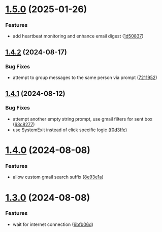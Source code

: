 # [1.5.0](https://github.com/iloveitaly/gmail-digest/compare/v1.4.2...v1.5.0) (2025-01-26)


### Features

* add heartbeat monitoring and enhance email digest ([1d50837](https://github.com/iloveitaly/gmail-digest/commit/1d5083791e410fe6da3773f19ab4f3600790e78f))



## [1.4.2](https://github.com/iloveitaly/gmail-digest/compare/v1.4.1...v1.4.2) (2024-08-17)


### Bug Fixes

* attempt to group messages to the same person via prompt ([7211952](https://github.com/iloveitaly/gmail-digest/commit/7211952d1d41a9481e71064bab49d0c68141c885))



## [1.4.1](https://github.com/iloveitaly/gmail-digest/compare/v1.4.0...v1.4.1) (2024-08-12)


### Bug Fixes

* attempt another empty string prompt, use gmail filters for sent box ([63c8277](https://github.com/iloveitaly/gmail-digest/commit/63c827724c05f8e311edfa9fe53816e87bdd1909))
* use SystemExit instead of click specific logic ([f0d3ffe](https://github.com/iloveitaly/gmail-digest/commit/f0d3ffe5e5f02b7c0ef45f18e9992dc345cedd5f))



# [1.4.0](https://github.com/iloveitaly/gmail-digest/compare/v1.3.0...v1.4.0) (2024-08-08)


### Features

* allow custom gmail search suffix ([8e93e1a](https://github.com/iloveitaly/gmail-digest/commit/8e93e1a7c9d629f4f972201923749d197eaffd07))



# [1.3.0](https://github.com/iloveitaly/gmail-digest/compare/v1.2.6...v1.3.0) (2024-08-08)


### Features

* wait for internet connection ([6bfb06d](https://github.com/iloveitaly/gmail-digest/commit/6bfb06d66692aec23f598197f32e7ede039f6ecd))



